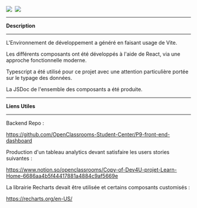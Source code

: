 <div style="display:flex; column-gap:8px;">
<img src="https://camo.githubusercontent.com/e04fcc9b427bc6c4349886bc5ad9ca2e319da488a75adcf14793e5133dd7cf16/68747470733a2f2f696d672e736869656c64732e696f2f7374617469632f76313f6c6162656c3d266d6573736167653d566974652532304a5326636f6c6f723d363436434646266c6f676f3d56697465266c6f676f436f6c6f723d7768697465267374796c653d666c61742d737175617265">
<img src="https://camo.githubusercontent.com/e04fcc9b427bc6c4349886bc5ad9ca2e319da488a75adcf14793e5133dd7cf16/68747470733a2f2f696d672e736869656c64732e696f2f7374617469632f76313f6c6162656c3d266d6573736167653d566974652532304a5326636f6c6f723d363436434646266c6f676f3d56697465266c6f676f436f6c6f723d7768697465267374796c653d666c61742d737175617265">
</div>
<hr>
<b>Description</b>
<br>
<hr>

L'Environnement de développement a généré en faisant usage de Vite.

Les différents composants ont été développés à l'aide de React, via une approche fonctionnelle moderne.

Typescript a été utilisé pour ce projet avec une attention particulière portée sur le typage des données.

La JSDoc de l'ensemble des composants a été produite.

<hr>
<b>Liens Utiles</b>
<br>
<hr>

Backend Repo :

https://github.com/OpenClassrooms-Student-Center/P9-front-end-dashboard

Production d'un tableau analytics devant satisfaire les users stories suivantes :

https://www.notion.so/openclassrooms/Copy-of-Dev4U-projet-Learn-Home-6686aa4b5f44417881a4884c9af5669e

La librairie Recharts devait être utilisée et certains composants customisés :

https://recharts.org/en-US/
